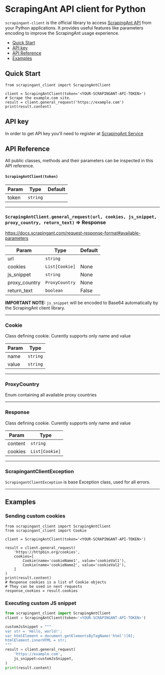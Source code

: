 # ScrapingAnt API client for Python
`scrapingant-client` is the official library to access [ScrapingAnt API](https://docs.scrapingant.com) from your
Python applications. It  provides useful features like parameters encoding to improve the ScrapingAnt usage experience.

<!-- toc -->

- [Quick Start](#quick-start)
- [API key](#api-key)
- [API Reference](#api-reference)
- [Examples](#examples)

<!-- tocstop -->

## Quick Start
```python3
from scrapingant_client import ScrapingAntClient

client = ScrapingAntClient(token='<YOUR-SCRAPINGANT-API-TOKEN>')
# Scrape the example.com site.
result = client.general_request('https://example.com')
print(result.content)
```

## API key
In order to get API key you'll need to register at [ScrapingAnt Service](https://app.scrapingant.com)

## API Reference
All public classes, methods and their parameters can be inspected in this API reference.

<a name="ScrapingAntClient"></a>

#### [](#ScrapingAntClient) `ScrapingAntClient(token)`


| Param | Type | Default |
| --- | --- | --- |
| token | <code>string</code> |  |


* * *

<a name="ScrapingAntClient+scrape"></a>

### [](#ScrapingAntClient+scrape) `ScrapingAntClient.general_request(url, cookies, js_snippet, proxy_country, return_text)` ⇒ Response

https://docs.scrapingant.com/request-response-format#available-parameters

| Param | Type | Default |
| --- | --- | --- |
| url | <code>string</code> |  |
| cookies | <code>List[Cookie]</code> | None |
| js_snippet | <code>string</code> | None |
| proxy_country | <code>ProxyCountry</code> | None | 
| return_text | <code>boolean</code> | False |

**IMPORTANT NOTE:** <code>js_snippet</code> will be encoded to Base64 automatically by the ScrapingAnt client library.

* * *

### [](#Cookie) Cookie
Class defining cookie. Curently supports only name and value

| Param | Type | 
| --- | --- |
| name | <code>string</code> | 
| value | <code>string</code> |

* * *

### [](#ProxyCountry) ProxyCountry

Enum containing all available proxy countries

* * *

### [](#Response) Response
Class defining cookie. Curently supports only name and value

| Param | Type |
| --- | --- |
| content | <code>string</code> |
| cookies | <code>List[Cookie]</code> |

* * *

### [](#ScrapingantClientException) ScrapingantClientException

`ScrapingantClientException` is base Exception class, used for all errors.

* * *

## Examples

### Sending custom cookies

```python3
from scrapingant_client import ScrapingAntClient
from scrapingant_client import Cookie

client = ScrapingAntClient(token='<YOUR-SCRAPINGANT-API-TOKEN>')

result = client.general_request(
    'https://httpbin.org/cookies', 
    cookies=[
        Cookie(name='cookieName1', value='cookieVal1'),
        Cookie(name='cookieName2', value='cookieVal2'),
    ]
)
print(result.content)
# Response cookies is a list of Cookie objects
# They can be used in next requests
response_cookies = result.cookies 
```

### Executing custom JS snippet

```python
from scrapingant_client import ScrapingAntClient
client = ScrapingAntClient(token='<YOUR-SCRAPINGANT-API-TOKEN>')

customJsSnippet = """
var str = 'Hello, world!';
var htmlElement = document.getElementsByTagName('html')[0];
htmlElement.innerHTML = str;
"""
result = client.general_request(
    'https://example.com', 
    js_snippet=customJsSnippet,
)
print(result.content)
```